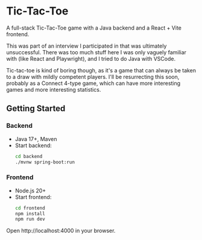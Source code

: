 # Tic-Tac-Toe

A full-stack Tic-Tac-Toe game with a Java backend and a React + Vite frontend.

This was part of an interview I participated in that was ultimately unsuccessful. There was too much stuff here I was only vaguely familiar with (like React and Playwright), and I tried to do Java with VSCode. 

Tic-tac-toe is kind of boring though, as it's a game that can always be taken to a draw with mildly competent players. I'll be resurrecting this soon, probably as a Connect 4-type game, which can have more interesting games and more interesting statistics. 

## Getting Started

### Backend
- Java 17+, Maven
- Start backend:
  ```bash
  cd backend
  ./mvnw spring-boot:run
  ```

### Frontend
- Node.js 20+
- Start frontend:
  ```bash
  cd frontend
  npm install
  npm run dev
  ```

Open http://localhost:4000 in your browser.
